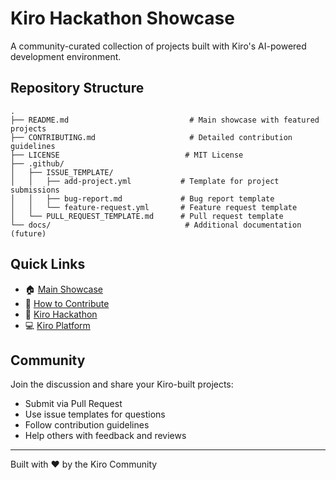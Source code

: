 # Kiro Hackathon Showcase

A community-curated collection of projects built with Kiro's AI-powered development environment.

## Repository Structure

```
.
├── README.md                           # Main showcase with featured projects
├── CONTRIBUTING.md                     # Detailed contribution guidelines  
├── LICENSE                            # MIT License
├── .github/
│   ├── ISSUE_TEMPLATE/
│   │   ├── add-project.yml           # Template for project submissions
│   │   ├── bug-report.md             # Bug report template
│   │   └── feature-request.yml       # Feature request template
│   └── PULL_REQUEST_TEMPLATE.md      # Pull request template
└── docs/                              # Additional documentation (future)
```

## Quick Links

- 🏠 [Main Showcase](README.md)
- 🤝 [How to Contribute](CONTRIBUTING.md)
- 🎯 [Kiro Hackathon](https://kiro.devpost.com/)
- 💻 [Kiro Platform](https://kiro.dev)

## Community

Join the discussion and share your Kiro-built projects:
- Submit via Pull Request
- Use issue templates for questions
- Follow contribution guidelines
- Help others with feedback and reviews

---

Built with ❤️ by the Kiro Community
